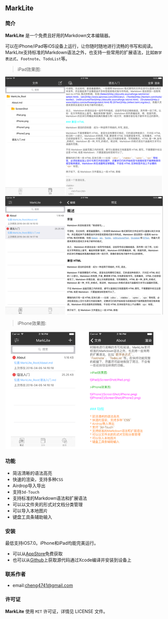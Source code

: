 ## MarkLite

### 简介

**MarkLite** 是一个免费且好用的Markdown文本编辑器。

可以在iPhone/iPad等iOS设备上运行，让你随时随地进行流畅的书写和阅读。MarkLite支持标准的Markdown语法之外，也支持一些常用的扩展语法，比如`数学表达式`、`Footnote`、`TodoList`等。

>iPad效果图:

![iPad](ScreenShot/iPad1.png)
![iPad](ScreenShot/iPad2.png)

>iPhone效果图:

![iPad](ScreenShot/iPhone.png)


### 功能

* 简洁清晰的语法高亮
* 快速的渲染，支持多种`CSS`
* Airdrop导入导出
* 支持`3d-Touch`
* 支持标准的Markdown语法和扩展语法
* 可以以文件夹的形式对文档分类管理
* 可以导入本地图片
* 键盘工具条辅助输入

### 安装
最低支持iOS7.0。iPhone和iPad均能完美运行。

* 可以从[AppStore]("http://itunes.apple.com/us/app/id=1098107145)免费获取
* 也可以从[Github](https://github.com/zhubch/MarkLite)上获取源代码通过Xcode编译并安装到设备上

### 联系作者
* email:cheng4741@gmail.com

### 许可证
**MarkLite** 使用 `MIT` 许可证，详情见 LICENSE 文件。
